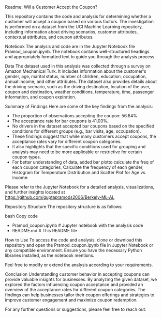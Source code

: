 
Readme: Will a Customer Accept the Coupon?

This repository contains the code and analysis for determining whether a customer will accept a coupon based on various factors. The investigation is performed on a dataset from the UCI Machine Learning repository, including information about driving scenarios, customer attributes, contextual attributes, and coupon attributes.

Notebook
The analysis and code are in the Jupyter Notebook file Pramod_coupon.ipynb. The notebook contains well-structured headings and appropriately formatted text to guide you through the analysis process.

Data
The dataset used in this analysis was collected through a survey on Amazon Mechanical Turk. It includes information about the customer's gender, age, marital status, number of children, education, occupation, annual income, and other attributes. The dataset also provides details about the driving scenario, such as the driving destination, location of the user, coupon and destination, weather conditions, temperature, time, passenger information, and coupon expiration.

Summary of Findings
Here are some of the key findings from the analysis:

* The proportion of observations accepting the coupon: 56.84%
* The acceptance rate for bar coupons is 41.00%.
* No drivers in the dataset accepted bar coupons based on the specified conditions for different groups (e.g., bar visits, age, occupation).
* These findings suggest that while many customers accept coupons, the acceptance rates vary for different coupon categories. 
* It also highlights that the specific conditions used for grouping and analysis may need to be more applicable or restrictive for certain coupon types.
* For better understanding of data, added  bar plotto calculate the freq of each coupon categories, Calculate the frequency of each gender, Histogram for Temperature Distribution and Scatter Plot for Age vs. Income:  

Please refer to the Jupyter Notebook for a detailed analysis, visualizations, and further insights located at https://github.com/guptapramods2006/Berkely-ML-AL

Repository Structure
The repository structure is as follows:

bash
Copy code
- Pramod_coupon.ipynb  # Jupyter notebook with the analysis code
- README.md         # This README file

How to Use
To access the code and analysis, clone or download this repository and open the Pramod_coupon.ipynb file in Jupyter Notebook or any compatible environment. Ensure you have the necessary Python libraries installed, as the notebook mentions.

Feel free to modify or extend the analysis according to your requirements.

Conclusion
Understanding customer behavior in accepting coupons can provide valuable insights for businesses. By analyzing the given dataset, we explored the factors influencing coupon acceptance and provided an overview of the acceptance rates for different coupon categories. The findings can help businesses tailor their coupon offerings and strategies to improve customer engagement and maximize coupon redemption.

For any further questions or suggestions, please feel free to reach out.
